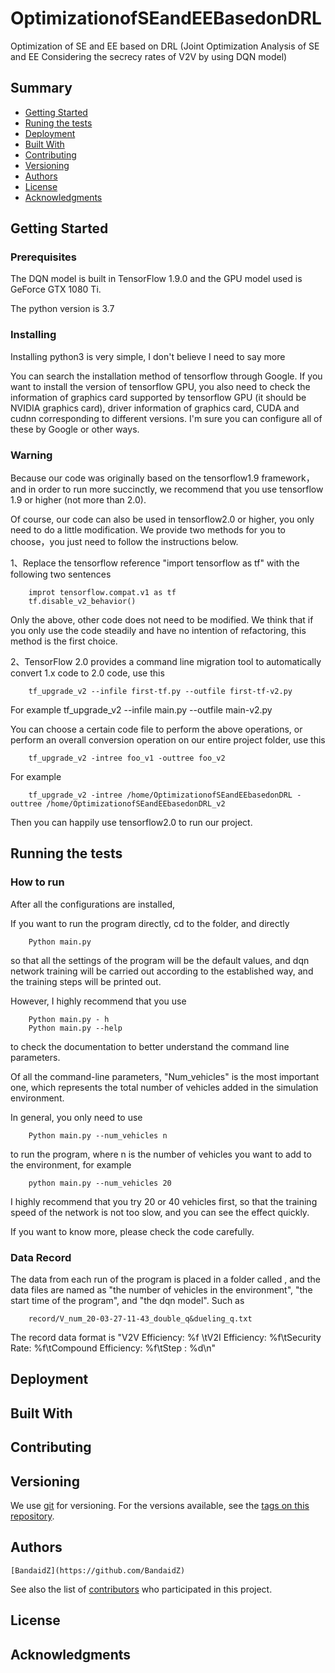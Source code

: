 # OptimizationofSEandEEBasedonDRL
Optimization of SE and EE based on DRL
(Joint Optimization Analysis of SE and EE Considering the secrecy rates of V2V by using DQN model)
## Summary

  - [Getting Started](#getting-started)
  - [Runing the tests](#running-the-tests)
  - [Deployment](#deployment)
  - [Built With](#built-with)
  - [Contributing](#contributing)
  - [Versioning](#versioning)
  - [Authors](#authors)
  - [License](#license)
  - [Acknowledgments](#acknowledgments)

## Getting Started


### Prerequisites

The DQN model is built in TensorFlow 1.9.0 and the GPU model used is GeForce GTX 1080 Ti. 

The python version is 3.7

### Installing

Installing python3 is very simple, I don't believe I need to say more

You can search the installation method of tensorflow through Google. 
If you want to install the version of tensorflow GPU, you also need to check the information of graphics card supported by tensorflow GPU (it should be NVIDIA graphics card), driver information of graphics card, CUDA and cudnn corresponding to different versions. I'm sure you can configure all of these by Google or other ways.

### Warning

Because our code was originally based on the tensorflow1.9 framework，and in order to run more succinctly, we recommend that you use tensorflow 1.9 or higher (not more than 2.0).

Of course, our code can also be used in tensorflow2.0 or higher, you only need to do a little modification.
We provide two methods for you to choose，you just need to follow the instructions below.

1、Replace the tensorflow reference "import tensorflow as tf" with the following two sentences

		improt tensorflow.compat.v1 as tf
		tf.disable_v2_behavior()

Only the above, other code does not need to be modified. We think that if you only use the code steadily and have no intention of refactoring, this method is the first choice.

2、TensorFlow 2.0 provides a command line migration tool to automatically convert 1.x code to 2.0 code, use this

		tf_upgrade_v2 --infile first-tf.py --outfile first-tf-v2.py

For example
		tf_upgrade_v2 --infile main.py --outfile main-v2.py

You can choose a certain code file to perform the above operations, or perform an overall conversion operation on our entire project folder, use this

		tf_upgrade_v2 -intree foo_v1 -outtree foo_v2
For example
		
		tf_upgrade_v2 -intree /home/OptimizationofSEandEEbasedonDRL -outtree /home/OptimizationofSEandEEbasedonDRL_v2

Then you can happily use tensorflow2.0 to run our project.

## Running the tests


### How to run

After all the configurations are installed,

If you want to run the program directly, cd to the <OptimizationofSEandEEbasedonDRL> folder, and directly 

		Python main.py

so that all the settings of the program will be the default values, and dqn network training will be carried out according to the established way, and the training steps will be printed out.

However, I highly recommend that you use 

		Python main.py - h 
		Python main.py --help

to check the documentation to better understand the command line parameters.

Of all the command-line parameters, "Num_vehicles" is the most important one, which represents the total number of vehicles added in the simulation environment.

In general, you only need to use 

		Python main.py --num_vehicles n 

to run the program, where n is the number of vehicles you want to add to the environment, for example

		python main.py --num_vehicles 20

I highly recommend that you try 20 or 40 vehicles first, so that the training speed of the network is not too slow, and you can see the effect quickly.

If you want to know more, please check the code carefully.

### Data Record

The data from each run of the program is placed in a folder called <record>, and the data files are named as "the number of vehicles in the environment", "the start time of the program", and "the dqn model". Such as

		record/V_num_20-03-27-11-43_double_q&dueling_q.txt

The record data format is "V2V Efficiency: %f \tV2I Efficiency: %f\tSecurity Rate: %f\tCompound Efficiency: %f\tStep : %d\n"

## Deployment


## Built With


## Contributing


## Versioning

We use [git](https://git-scm.com/) for versioning. For the versions
available, see the [tags on this
repository](https://github.com/BandaidZ/OptimizationofSEandEEBasedonDRL).

## Authors

    [BandaidZ](https://github.com/BandaidZ)

See also the list of
[contributors](https://github.com/BandaidZ/OptimizationofSEandEEBasedonDRL/contributors)
who participated in this project.

## License


## Acknowledgments

  
